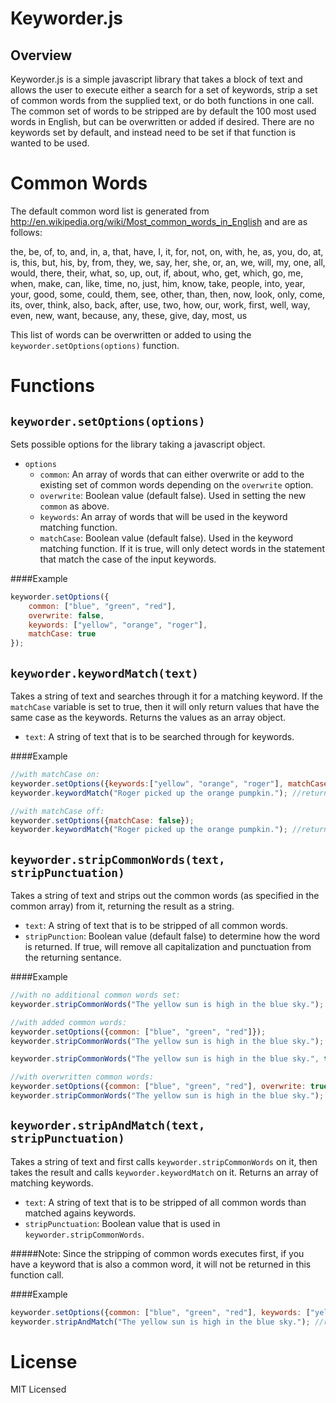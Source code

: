 Keyworder.js
============

Overview
--------
Keyworder.js is a simple javascript library that takes a block of text and allows the user to execute either a search for a set of keywords, strip a set of common words from the supplied text, or do both functions in one call. 
The common set of words to be stripped are by default the 100 most used words in English, but can be overwritten or added if desired. 
There are no keywords set by default, and instead need to be set if that function is wanted to be used.

Common Words
===========
The default common word list is generated from http://en.wikipedia.org/wiki/Most_common_words_in_English and are as follows:

the, be, of, to, and, in, a, that, have, I, it, for, not, on, with, he, as, you, do, at, is, this, 
but, his, by, from, they, we, say, her, she, or, an, we, will, my, one, all, would, there, their, what, so, 
up, out, if, about, who, get, which, go, me, when, make, can, like, time, no, just, him, know, take, people, into, 
year, your, good, some, could, them, see, other, than, then, now, look, only, come, its, over, think, also, back, after, 
use, two, how, our, work, first, well, way, even, new, want, because, any, these, give, day, most, us

This list of words can be overwritten or added to using the `keyworder.setOptions(options)` function.

Functions
=========
`keyworder.setOptions(options)`
--

Sets possible options for the library taking a javascript object.

+ `options`
	+ `common`: An array of words that can either overwrite or add to the existing set of common words depending on the `overwrite` option.
	+ `overwrite`: Boolean value (default false). Used in setting the new `common` as above.
	+ `keywords`: An array of words that will be used in the keyword matching function.
	+ `matchCase`: Boolean value (default false). Used in the keyword matching function. If it is true, will only detect words in the statement that match the case of the input keywords.

####Example
```javascript
keyworder.setOptions({
	common: ["blue", "green", "red"],
	overwrite: false,
	keywords: ["yellow", "orange", "roger"],
	matchCase: true
});
```

`keyworder.keywordMatch(text)`
--

Takes a string of text and searches through it for a matching keyword. If the `matchCase` variable is set to true, then it will only return values that have the same case as the keywords. Returns the values as an array object.

+ `text`: A string of text that is to be searched through for keywords.

####Example
```javascript
//with matchCase on:
keyworder.setOptions({keywords:["yellow", "orange", "roger"], matchCase: true});
keyworder.keywordMatch("Roger picked up the orange pumpkin."); //returns ["orange"]

//with matchCase off:
keyworder.setOptions({matchCase: false});
keyworder.keywordMatch("Roger picked up the orange pumpkin."); //returns ["orange", "roger"]
```

`keyworder.stripCommonWords(text, stripPunctuation)`
--

Takes a string of text and strips out the common words (as specified in the common array) from it, returning the result as a string. 

+ `text`: A string of text that is to be stripped of all common words.
+ `stripPunction`: Boolean value (default false) to determine how the word is returned. If true, will remove all capitalization and punctuation from the returning sentance.

####Example
```javascript
//with no additional common words set:
keyworder.stripCommonWords("The yellow sun is high in the blue sky."); //returns "yellow sun high blue sky."

//with added common words:
keyworder.setOptions({common: ["blue", "green", "red"]});
keyworder.stripCommonWords("The yellow sun is high in the blue sky."); //returns "yellow sun high sky."

keyworder.stripCommonWords("The yellow sun is high in the blue sky.", true); //returns "yellow sun high sky"

//with overwritten common words:
keyworder.setOptions({common: ["blue", "green", "red"], overwrite: true});
keyworder.stripCommonWords("The yellow sun is high in the blue sky."); //returns "The yellow sun is high in the sky."
```

`keyworder.stripAndMatch(text, stripPunctuation)`
--

Takes a string of text and first calls `keyworder.stripCommonWords` on it, then takes the result and calls `keyworder.keywordMatch` on it. Returns an array of matching keywords.

+ `text`: A string of text that is to be stripped of all common words than matched agains keywords.
+ `stripPunctuation`: Boolean value that is used in `keyworder.stripCommonWords`.

#####Note:
Since the stripping of common words executes first, if you have a keyword that is also a common word, it will not be returned in this function call.

####Example
```javascript
keyworder.setOptions({common: ["blue", "green", "red"], keywords: ["yellow", "blue", "sun"]});
keyworder.stripAndMatch("The yellow sun is high in the blue sky."); //returns ["yellow", "sun"]
```



License
=======
MIT Licensed

